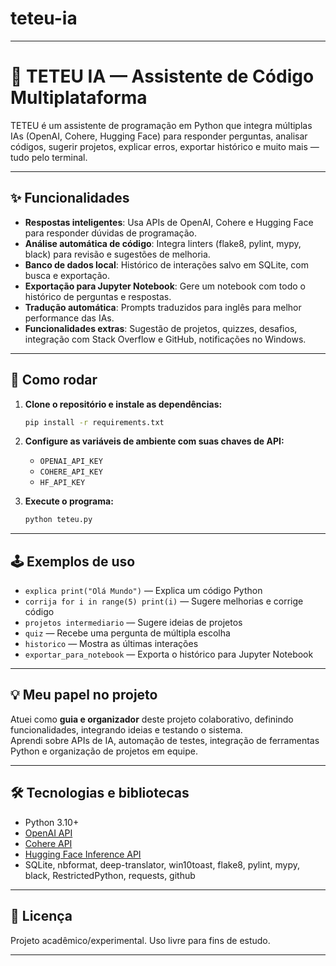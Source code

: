 # teteu-ia
---

# 🤖 TETEU IA — Assistente de Código Multiplataforma

TETEU é um assistente de programação em Python que integra múltiplas IAs (OpenAI, Cohere, Hugging Face) para responder perguntas, analisar códigos, sugerir projetos, explicar erros, exportar histórico e muito mais — tudo pelo terminal.

---

## ✨ Funcionalidades

- **Respostas inteligentes**: Usa APIs de OpenAI, Cohere e Hugging Face para responder dúvidas de programação.
- **Análise automática de código**: Integra linters (flake8, pylint, mypy, black) para revisão e sugestões de melhoria.
- **Banco de dados local**: Histórico de interações salvo em SQLite, com busca e exportação.
- **Exportação para Jupyter Notebook**: Gere um notebook com todo o histórico de perguntas e respostas.
- **Tradução automática**: Prompts traduzidos para inglês para melhor performance das IAs.
- **Funcionalidades extras**: Sugestão de projetos, quizzes, desafios, integração com Stack Overflow e GitHub, notificações no Windows.

---

## 🚀 Como rodar

1. **Clone o repositório e instale as dependências:**
   ```sh
   pip install -r requirements.txt
   ```

2. **Configure as variáveis de ambiente com suas chaves de API:**
   - `OPENAI_API_KEY`
   - `COHERE_API_KEY`
   - `HF_API_KEY`

3. **Execute o programa:**
   ```sh
   python teteu.py
   ```

---

## 🕹️ Exemplos de uso

- `explica print("Olá Mundo")` — Explica um código Python
- `corrija for i in range(5) print(i)` — Sugere melhorias e corrige código
- `projetos intermediario` — Sugere ideias de projetos
- `quiz` — Recebe uma pergunta de múltipla escolha
- `historico` — Mostra as últimas interações
- `exportar_para_notebook` — Exporta o histórico para Jupyter Notebook

---

## 💡 Meu papel no projeto

Atuei como **guia e organizador** deste projeto colaborativo, definindo funcionalidades, integrando ideias e testando o sistema.  
Aprendi sobre APIs de IA, automação de testes, integração de ferramentas Python e organização de projetos em equipe.

---

## 🛠️ Tecnologias e bibliotecas

- Python 3.10+
- [OpenAI API](https://platform.openai.com/)
- [Cohere API](https://cohere.com/)
- [Hugging Face Inference API](https://huggingface.co/inference-api)
- SQLite, nbformat, deep-translator, win10toast, flake8, pylint, mypy, black, RestrictedPython, requests, github

---

## 📄 Licença

Projeto acadêmico/experimental. Uso livre para fins de estudo.

---
